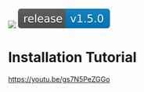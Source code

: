
![](https://foob.cc/i/Ey8R0zp.png)
![](https://raw.githubusercontent.com/soapware/bypass/main/release.svg)
# Installation Tutorial
https://youtu.be/gs7N5PeZGGo
